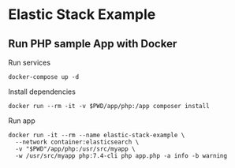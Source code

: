 # Elastic Stack Example 

## Run PHP sample App with Docker

Run services
```
docker-compose up -d
```

Install dependencies

```
docker run --rm -it -v $PWD/app/php:/app composer install
```

Run app
```
docker run -it --rm --name elastic-stack-example \
  --network container:elasticsearch \
  -v "$PWD"/app/php:/usr/src/myapp \
  -w /usr/src/myapp php:7.4-cli php app.php -a info -b warning
```
